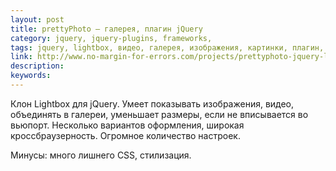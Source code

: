 ```yaml
---
layout: post
title: prettyPhoto — галерея, плагин jQuery
category: jquery, jquery-plugins, frameworks, 
tags: jquery, lightbox, видео, галерея, изображения, картинки, плагин, фотографии, 
link: http://www.no-margin-for-errors.com/projects/prettyphoto-jquery-lightbox-clone/#
description: 
keywords: 
---
```


<p>Клон Lightbox для jQuery. Умеет показывать изображения, видео, объединять в галереи, уменьшает размеры, если не вписывается во вьюпорт. Несколько вариантов оформления, широкая кроссбраузерность. Огромное количество настроек.</p>
<p>Минусы: много лишнего CSS, стилизация.</p>
